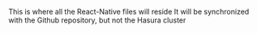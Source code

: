 This is where all the React-Native files will reside
It will be synchronized with the Github repository, but not the Hasura cluster